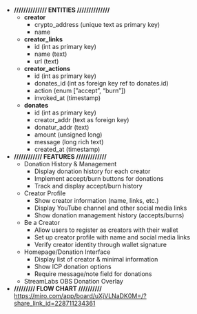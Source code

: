 - **////////////// ENTITIES //////////////**
  - **creator**
    - crypto_address (unique text as primary key)
    - name
  - **creator_links**
    - id (int as primary key)
    - name (text)
    - url (text)
  - **creator_actions**
    - id (int as primary key)
    - donates_id (int as foreign key ref to donates.id)
    - action (enum [”accept”, “burn”])
    - invoked_at (timestamp)
  - **donates**
    - id (int as primary key)
    - creator_addr (text as foreign key)
    - donatur_addr (text)
    - amount (unsigned long)
    - message (long rich text)
    - created_at (timestamp)
- **//////////// FEATURES /////////////**
  - Donation History & Management
    - Display donation history for each creator
    - Implement accept/burn buttons for donations
    - Track and display accept/burn history
  - Creator Profile
    - Show creator information (name, links, etc.)
    - Display YouTube channel and other social media links
    - Show donation management history (accepts/burns)
  - Be a Creator
    - Allow users to register as creators with their wallet
    - Set up creator profile with name and social media links
    - Verify creator identity through wallet signature
  - Homepage/Donation Interface
    - Display list of creator & minimal information
    - Show ICP donation options
    - Require message/note field for donations
  - StreamLabs OBS Donation Overlay
- **///////// FLOW CHART //////////**
  https://miro.com/app/board/uXjVLNaDK0M=/?share_link_id=228711234361
